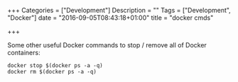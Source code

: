 +++
Categories = ["Development"]
Description = ""
Tags = ["Development", "Docker"]
date = "2016-09-05T08:43:18+01:00"
title = "docker cmds"

+++

Some other useful Docker commands to stop / remove all of Docker containers:

    docker stop $(docker ps -a -q)
    docker rm $(docker ps -a -q)
